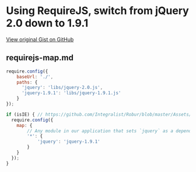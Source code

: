 # Using RequireJS, switch from jQuery 2.0 down to 1.9.1

[View original Gist on GitHub](https://gist.github.com/Integralist/5458681)

## requirejs-map.md

```js
require.config({
    baseUrl: './',
    paths: {
      'jquery': 'libs/jquery-2.0.js',
      'jquery-1.9.1': 'libs/jquery-1.9.1.js'
    }
});

if (isIE) { // https://github.com/Integralist/Robur/blob/master/Assets/Scripts/Utils/Checks/isIE.js
  require.config({
    map: {
        // Any module in our application that sets `jquery` as a dependency, map the request to `jquery-1.9.1` instead
        '*': {
            'jquery': 'jquery-1.9.1'
        }
    }
  });
}
```

